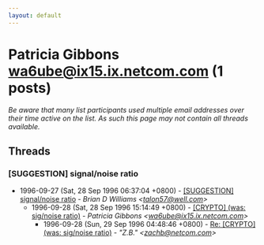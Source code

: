 ```yaml
---
layout: default
---
```


# Patricia Gibbons <wa6ube@ix15.ix.netcom.com> (1 posts)

_Be aware that many list participants used multiple email addresses over their time active on the list. As such this page may not contain all threads available._

## Threads

### [SUGGESTION] signal/noise ratio
+ 1996-09-27 (Sat, 28 Sep 1996 06:37:04 +0800) - [[SUGGESTION] signal/noise ratio](/archive/1996/09/3dfdf7979a5b39a5e7f2b59589523e30316109eca3a6c58d163ebff45750bfd1) - _Brian D Williams \<talon57@well.com\>_
  + 1996-09-28 (Sat, 28 Sep 1996 15:14:49 +0800) - [[CRYPTO] (was: sig/noise ratio)](/archive/1996/09/92504f60b229f626b2a8c1d8b74ee81c7fecffd19bf8773b4cb8802acd79d6eb) - _Patricia Gibbons \<wa6ube@ix15.ix.netcom.com\>_
    + 1996-09-28 (Sun, 29 Sep 1996 04:48:46 +0800) - [Re: [CRYPTO] (was: sig/noise ratio)](/archive/1996/09/8f6ba6a0e2c86b96092845159c43bf18cab96fcf681d93d1f332fed5574ab5a2) - _"Z.B." \<zachb@netcom.com\>_

